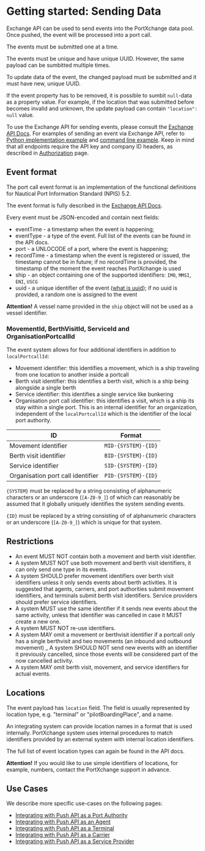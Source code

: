 # Getting started: Sending Data

Exchange API can be used to send events into the PortXchange data pool. Once pushed, the event will
be processed into a port call.

The events must be submitted one at a time.

The events must be unique and have unique UUID. However, the same payload can be sumbitted multiple
times.

To update data of the event, the changed payload must be submitted and it must have new, unique UUID. 

If the event property has to be removed, it is possible to sumbit `null`-data as a property value.
For example, if the location that was submitted before becomes invalid and unknown, the update
payload can contain `"location": null` value.

To use the Exchange API for sending events, please consult the [Exchange API Docs](https://portxchange.github.io/exchange-api-docs/).
For examples of sending an event via Exchange API, refer to [Python implementation example](/resources/push_event.py)
and [command line example](/resources/push_event.sh). Keep in mind that all endpoints require the API
key and company ID headers, as described in [Authorization](/authorization.md) page.

## Event format

The port call event format is an implementation of the functional definitions for Nautical Port Information Standard (NPIS) 5.2.

The event format is fully described in the [Exchange API Docs](https://portxchange.github.io/exchange-api-docs/#/routes/post-event).

Every event must be JSON-encoded and contain next fields:
- eventTime - a timestamp when the event is happening;
- eventType - a type of the event. Full list of the events can be found in the API docs.
- port - a UNLOCODE of a port, where the event is happening;
- recordTime - a timestamp when the event is registered or issued, the timestamp cannot be in future; if no
  recordTime is provided, the timestamp of the moment the event reaches PortXchange is used
- ship - an object containing one of the supported identifiers: `IMO`, `MMSI`, `ENI`, `USCG`
- uuid - a unique identifier of the event ([what is uuid](https://www.uuidtools.com/what-is-uuid));
  if no uuid is provided, a random one is assigned to the event

**Attention!** 
A vessel name provided in the `ship` object will not be used as a vessel identifier.

### MovementId, BerthVisitId, ServiceId and OrganisationPortcallId

The event system allows for four additional identifiers in addition to `localPortcallId`:
* Movement identifier: this identifies a movement, which is a ship traveling from one location to another inside a portcall
* Berth visit identifier: this identifies a berth visit, which is a ship being alongside a single berth
* Service identifier: this identifies a single service like bunkering
* Organisation port call identifier: this identifies a visit, which is a ship its stay within a single port. This is an internal identifier for an organization, independent of the `localPortcallId` which is the identifier of the local port authority.

| ID                                | Format              |
|-----------------------------------|---------------------|
| Movement identifier               | `MID-{SYSTEM}-{ID}` |
| Berth visit identifier            | `BID-{SYSTEM}-{ID}` |
| Service identifier                | `SID-{SYSTEM}-{ID}` |
| Organisation port call identifier | `PID-{SYSTEM}-{ID}` |

`{SYSTEM}` must be replaced by a string consisting of alphanumeric characters or an underscore (`[A-Z0-9_]`) of which can reasonably be assumed that it globally uniquely identifies the system sending events.

`{ID}` must be replaced by a string consisting of of alphanumeric characters or an underscore (`[A-Z0-9_]`) which is unique for that system.

## Restrictions

- An event MUST NOT contain both a movement and berth visit identifier.
- A system MUST NOT use both movement and berth visit identifiers, it can only send one type in its events.
- A system SHOULD prefer movement identifiers over berth visit identifiers unless it only sends events about berth activities. It is suggested that agents, carriers, and port authorities submit movement identifiers, and terminals submit berth visit identifiers. Service providers should prefer service identifiers.
- A system MUST use the same identifier if it sends new events about the same activity, unless that identifier was cancelled in case it MUST create a new one.
- A system MUST NOT re-use identifiers.
- A system MAY omit a movement or berthvisit identifier if a portcall only has a single berthvisit and two movements (an inbound and outbound movement)
_ A system SHOULD NOT send new events with an identifier it previously cancelled, since those events will be considered part of the now cancelled activity.
- A system MAY omit berth visit, movement, and service identifiers for actual events.

## Locations 

The event payload has `location` field. The field is usually represented by location type, e.g. "terminal" or "pilotBoardingPlace", and a name.

An integrating system can provide location names in a format that is used internally.
PortXchange system uses internal procedures to match identifiers provided by an external system with internal location identifiers.

The full list of event location types can again be found in the API docs.

**Attention!** 
If you would like to use simple identifiers of locations, for example, numbers, contact the PortXchange support in advance. 

## Use Cases

We describe more specific use-cases on the following pages:

- [Integrating with Push API as a Port Authority](/sending-data/use-case-port-authority.md)
- [Integrating with Push API as an Agent](/sending-data/use-case-agent.md)
- [Integrating with Push API as a Terminal](/sending-data/use-case-terminal.md)
- [Integrating with Push API as a Carrier](/sending-data/use-case-carrier.md)
- [Integrating with Push API as a Service Provider](/sending-data/use-case-service-provider.md)
